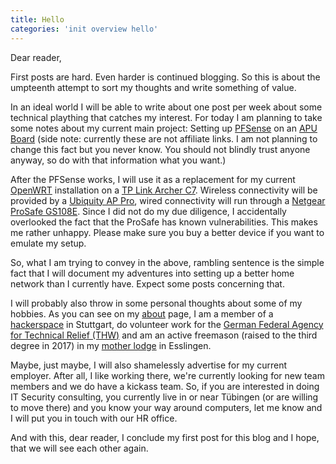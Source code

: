 ```yaml
---
title: Hello
categories: 'init overview hello'
---
```


Dear reader,

First posts are hard. Even harder is continued blogging. So this is about the umpteenth attempt to sort my thoughts and write something of value.

In an ideal world I will be able to write about one post per week about some technical plaything that catches my interest. For today I am planning to take some notes about my current main project: Setting up [PFSense](https://www.pfsense.org) on an [APU Board](https://www.amazon.de/gp/product/B01GEIEI7M) (side note: currently these are not affiliate links. I am not planning to change this fact but you never know. You should not blindly trust anyone anyway, so do with that information what you want.)

After the PFSense works, I will use it as a replacement for my current [OpenWRT](https://www.openwrt.org) installation on a [TP Link Archer C7](https://www.amazon.de/TP-Link-Archer-C7-Dualband-Gigabit/dp/B00BUSDVBQ). Wireless connectivity will be provided by a [Ubiquity AP Pro](https://www.amazon.de/Ubiquiti-UAP-AC-PRO-Networks-weiß/dp/B016XYQ3WK/), wired connectivity will run through a [Netgear ProSafe GS108E](https://www.amazon.de/NETGEAR-GS108E-100PES-ProSAFE-8-Port-GigaBit/dp/B004BM3M6W). Since I did not do my due diligence, I accidentally overlooked the fact that the ProSafe has known vulnerabilities. This makes me rather unhappy. Please make sure you buy a better device if you want to emulate my setup.

So, what I am trying to convey in the above, rambling sentence is the simple fact that I will document my adventures into setting up a better home network than I currently have. Expect some posts concerning that.

I will probably also throw in some personal thoughts about some of my hobbies. As you can see on my [about](https://dmaendlen.github.io/about) page, I am a member of a [hackerspace](https://www.shackspace.de) in Stuttgart, do volunteer work for the [German Federal Agency for Technical Relief (THW)](https://www.thw.de) and am an active freemason (raised to the third degree in 2017) in my [mother lodge](https://www.freimaurer-esslingen.de) in Esslingen.

Maybe, just maybe, I will also shamelessly advertise for my current employer. After all, I like working there, we're currently looking for new team members and we do have a kickass team. So, if you are interested in doing IT Security consulting, you currently live in or near Tübingen (or are willing to move there) and you know your way around computers, let me know and I will put you in touch with our HR office.

And with this, dear reader, I conclude my first post for this blog and I hope, that we will see each other again.
